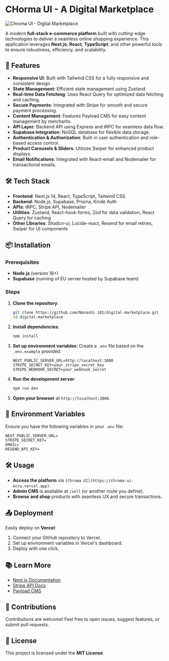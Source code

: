 # CHorma UI - A Digital Marketplace

![Chroma UI - Digital Marketplace]([./public/banner.png](https://github.com/user-attachments/assets/9d9aac12-1a38-4012-ac7e-540002caf1d3)) 

A modern **full-stack e-commerce platform** built with cutting-edge technologies to deliver a seamless online shopping experience. This application leverages **Next.js**, **React**, **TypeScript**, and other powerful tools to ensure robustness, efficiency, and scalability.

## 🚀 Features

- **Responsive UI**: Built with Tailwind CSS for a fully responsive and consistent design.
- **State Management**: Efficient state management using Zustand.
- **Real-time Data Fetching**: Uses React Query for optimized data fetching and caching.
- **Secure Payments**: Integrated with Stripe for smooth and secure payment processing.
- **Content Management**: Features Payload CMS for easy content management by merchants.
- **API Layer**: Backend API using Express and tRPC for seamless data flow.
- **Supabase Integration**: NoSQL database for flexible data storage.
- **Authentication & Authorization**: Built-in user authentication and role-based access control.
- **Product Carousels & Sliders**: Utilizes Swiper for enhanced product displays.
- **Email Notifications**: Integrated with React-email and Nodemailer for transactional emails.

## 🛠️ Tech Stack

- **Frontend**: Next.js 14, React, TypeScript, Tailwind CSS
- **Backend**: Node.js, Supabase, Prisma, Kinde Auth 
- **APIs**: tRPC, Stripe API, Nodemailer
- **Utilities**: Zustand, React-hook-forms, Zod for data validation, React Query for caching
- **Other Libraries**: Shadcn-ui, Lucide-react, Resend for email retries, Swiper for UI components

## 📦 Installation

### Prerequisites
- **Node.js** (version 18+)
- **Supabase** (running of EU server hosted by Supabase team)

### Steps
1. **Clone the repository**:
   ```bash
   git clone https://github.com/Nanashi-101/digital-marketplace.git
   cd digital-marketplace
   ```

2. **Install dependencies**:
   ```bash
   npm install
   ```

3. **Set up environment variables**: Create a `.env` file based on the `.env.example` provided.
   ```env
   NEXT_PUBLIC_SERVER_URL=http://localhost:3000
   STRIPE_SECRET_KEY=your_stripe_secret_key
   STRIPE_WEBHOOK_SECRET=your_webhook_secret
   ```

4. **Run the development server**:
   ```bash
   npm run dev
   ```

5. **Open your browser** at `http://localhost:3000`.

## 🔧 Environment Variables

Ensure you have the following variables in your `.env` file:

```env
NEXT_PUBLIC_SERVER_URL=
STRIPE_SECRET_KEY=
EMAIL=
RESEND_API_KEY=
```

## 🛠️ Usage

- **Access the platform** via `[Chroma UI](https://chroma-ui-ecru.vercel.app)`.
- **Admin CMS** is available at `/sell` (or another route you define).
- **Browse and shop** products with seamless UX and secure transactions.

## 📤 Deployment

Easily deploy on **Vercel**:
1. Connect your GitHub repository to Vercel.
2. Set up environment variables in Vercel's dashboard.
3. Deploy with one click.

## 📚 Learn More

- [Next.js Documentation](https://nextjs.org/docs)
- [Stripe API Docs](https://stripe.com/docs/api)
- [Payload CMS](https://payloadcms.com/docs)

## 🤝 Contributions

Contributions are welcome! Feel free to open issues, suggest features, or submit pull requests.

## 📄 License

This project is licensed under the **MIT License**.
